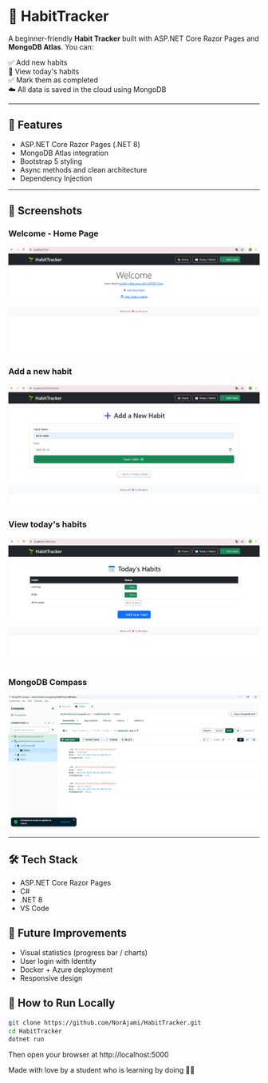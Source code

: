 # 🌱 HabitTracker

A beginner-friendly **Habit Tracker** built with ASP.NET Core Razor Pages and **MongoDB Atlas**.
You can:

✅ Add new habits  
📅 View today's habits  
✅ Mark them as completed  
☁️ All data is saved in the cloud using MongoDB

___

## 🚀 Features

- ASP.NET Core Razor Pages (.NET 8)
- MongoDB Atlas integration
- Bootstrap 5 styling
- Async methods and clean architecture
- Dependency Injection

___

## 📸 Screenshots

### Welcome - Home Page

![Welcome](screenshots/welcome.png)

### Add a new habit

![Add Habit](screenshots/add-habit.png)

### View today's habits

![Today's Habits](screenshots/todays-habits.png)

### MongoDB Compass

![MongoDB Compass](screenshots/mongoDB.png)

---


## 🛠️ Tech Stack

- ASP.NET Core Razor Pages
- C#
- .NET 8
- VS Code

## 🧪 Future Improvements

- Visual statistics (progress bar / charts)
- User login with Identity
- Docker + Azure deployment
- Responsive design

## 🧰 How to Run Locally

```bash
git clone https://github.com/NorAjami/HabitTracker.git
cd HabitTracker
dotnet run
```

Then open your browser at http://localhost:5000

 Made with love by a student who is learning by doing 🧑‍💻